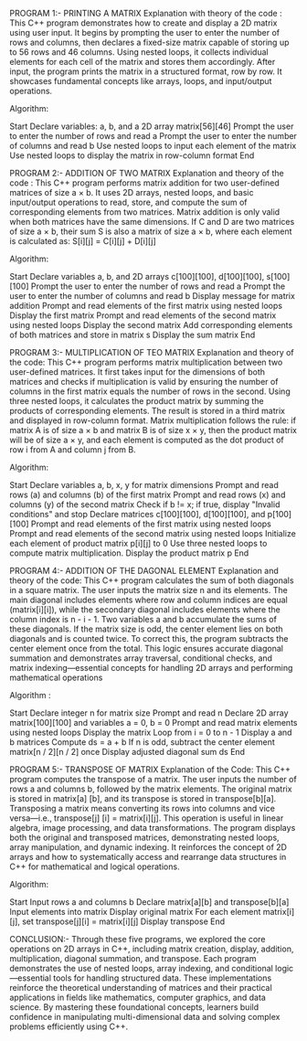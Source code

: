 PROGRAM 1:- PRINTING A MATRIX
Explanation with theory of the code : This C++ program demonstrates how to create and display a 2D matrix using user input. It begins by prompting the user to enter the number of rows and columns, then declares a fixed-size matrix capable of storing up to 56 rows and 46 columns. Using nested loops, it collects individual elements for each cell of the matrix and stores them accordingly. After input, the program prints the matrix in a structured format, row by row. It showcases fundamental concepts like arrays, loops, and input/output operations.

Algorithm:

Start
Declare variables: a, b, and a 2D array matrix[56][46]
Prompt the user to enter the number of rows and read a
Prompt the user to enter the number of columns and read b
Use nested loops to input each element of the matrix
Use nested loops to display the matrix in row-column format
End

PROGRAM 2:- ADDITION OF TWO MATRIX
Explanation and theory of the code : This C++ program performs matrix addition for two user-defined matrices of size a × b. It uses 2D arrays, nested loops, and basic input/output operations to read, store, and compute the sum of corresponding elements from two matrices. Matrix addition is only valid when both matrices have the same dimensions. If C and D are two matrices of size a × b, their sum S is also a matrix of size a × b, where each element is calculated as: S[i][j] = C[i][j] + D[i][j]

Algorithm:

Start
Declare variables a, b, and 2D arrays c[100][100], d[100][100], s[100][100]
Prompt the user to enter the number of rows and read a
Prompt the user to enter the number of columns and read b
Display message for matrix addition
Prompt and read elements of the first matrix using nested loops
Display the first matrix
Prompt and read elements of the second matrix using nested loops
Display the second matrix
Add corresponding elements of both matrices and store in matrix s
Display the sum matrix
End

PROGRAM 3:- MULTIPLICATION OF TEO MATRIX
Explanation and theory of the code: This C++ program performs matrix multiplication between two user-defined matrices. It first takes input for the dimensions of both matrices and checks if multiplication is valid by ensuring the number of columns in the first matrix equals the number of rows in the second. Using three nested loops, it calculates the product matrix by summing the products of corresponding elements. The result is stored in a third matrix and displayed in row-column format. Matrix multiplication follows the rule: if matrix A is of size a × b and matrix B is of size x × y, then the product matrix will be of size a × y, and each element is computed as the dot product of row i from A and column j from B.

Algorithm:

Start
Declare variables a, b, x, y for matrix dimensions
Prompt and read rows (a) and columns (b) of the first matrix
Prompt and read rows (x) and columns (y) of the second matrix
Check if b != x; if true, display "Invalid conditions" and stop
Declare matrices c[100][100], d[100][100], and p[100][100]
Prompt and read elements of the first matrix using nested loops
Prompt and read elements of the second matrix using nested loops
Initialize each element of product matrix p[i][j] to 0
Use three nested loops to compute matrix multiplication.
Display the product matrix p
End

PROGRAM 4:- ADDITION OF THE DAGONAL ELEMENT
Explanation and theory of the code: This C++ program calculates the sum of both diagonals in a square matrix. The user inputs the matrix size n and its elements. The main diagonal includes elements where row and column indices are equal (matrix[i][i]), while the secondary diagonal includes elements where the column index is n - i - 1. Two variables a and b accumulate the sums of these diagonals. If the matrix size is odd, the center element lies on both diagonals and is counted twice. To correct this, the program subtracts the center element once from the total. This logic ensures accurate diagonal summation and demonstrates array traversal, conditional checks, and matrix indexing—essential concepts for handling 2D arrays and performing mathematical operations

Algorithm :

Start
Declare integer n for matrix size
Prompt and read n
Declare 2D array matrix[100][100] and variables a = 0, b = 0
Prompt and read matrix elements using nested loops
Display the matrix
Loop from i = 0 to n - 1
Display a and b matrices
Compute ds = a + b
If n is odd, subtract the center element matrix[n / 2][n / 2] once
Display adjusted diagonal sum ds
End

PROGRAM 5:- TRANSPOSE OF MATRIX
Explanation of the Code: This C++ program computes the transpose of a matrix. The user inputs the number of rows a and columns b, followed by the matrix elements. The original matrix is stored in matrix[a] [b], and its transpose is stored in transpose[b][a]. Transposing a matrix means converting its rows into columns and vice versa—i.e., transpose[j] [i] = matrix[i][j]. This operation is useful in linear algebra, image processing, and data transformations. The program displays both the original and transposed matrices, demonstrating nested loops, array manipulation, and dynamic indexing. It reinforces the concept of 2D arrays and how to systematically access and rearrange data structures in C++ for mathematical and logical operations.

Algorithm:

Start
Input rows a and columns b
Declare matrix[a][b] and transpose[b][a]
Input elements into matrix
Display original matrix
For each element matrix[i][j], set transpose[j][i] = matrix[i][j]
Display transpose
End

CONCLUSION:-
Through these five programs, we explored the core operations on 2D arrays in C++, including matrix creation, display, addition, multiplication, diagonal summation, and transpose. Each program demonstrates the use of nested loops, array indexing, and conditional logic—essential tools for handling structured data. These implementations reinforce the theoretical understanding of matrices and their practical applications in fields like mathematics, computer graphics, and data science. By mastering these foundational concepts, learners build confidence in manipulating multi-dimensional data and solving complex problems efficiently using C++.
